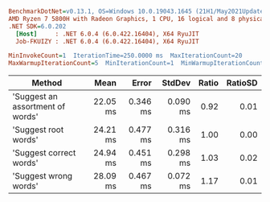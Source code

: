 ``` ini

BenchmarkDotNet=v0.13.1, OS=Windows 10.0.19043.1645 (21H1/May2021Update)
AMD Ryzen 7 5800H with Radeon Graphics, 1 CPU, 16 logical and 8 physical cores
.NET SDK=6.0.202
  [Host]     : .NET 6.0.4 (6.0.422.16404), X64 RyuJIT
  Job-FKUIZY : .NET 6.0.4 (6.0.422.16404), X64 RyuJIT

MinInvokeCount=1  IterationTime=250.0000 ms  MaxIterationCount=20  
MaxWarmupIterationCount=5  MinIterationCount=1  MinWarmupIterationCount=1  

```
|                           Method |     Mean |    Error |   StdDev | Ratio | RatioSD |
|--------------------------------- |---------:|---------:|---------:|------:|--------:|
| &#39;Suggest an assortment of words&#39; | 22.05 ms | 0.346 ms | 0.090 ms |  0.92 |    0.01 |
|             &#39;Suggest root words&#39; | 24.21 ms | 0.477 ms | 0.316 ms |  1.00 |    0.00 |
|          &#39;Suggest correct words&#39; | 24.94 ms | 0.451 ms | 0.298 ms |  1.03 |    0.02 |
|            &#39;Suggest wrong words&#39; | 28.09 ms | 0.467 ms | 0.072 ms |  1.17 |    0.01 |
